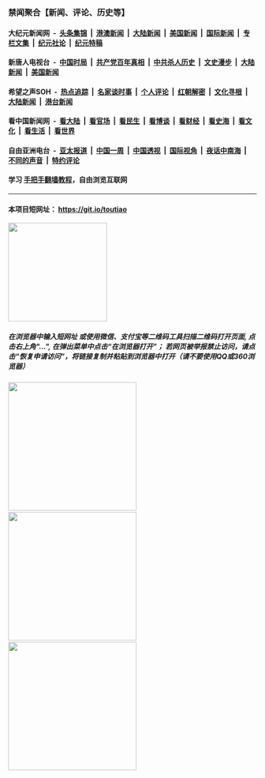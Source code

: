 ### 禁闻聚合【新闻、评论、历史等】

#### 大纪元新闻网 &nbsp;-&nbsp; [头条集锦](indexes/E头条集锦.md?t=02082111) &nbsp;|&nbsp; [港澳新闻](indexes/E港澳新闻.md?t=02082111)  &nbsp;|&nbsp; [大陆新闻](indexes/E大陆新闻.md?t=02082111) &nbsp;|&nbsp; [美国新闻](indexes/E美国新闻.md?t=02082111) &nbsp;|&nbsp; [国际新闻](indexes/E国际新闻.md?t=02082111) &nbsp;|&nbsp; [专栏文集](indexes/E专栏文集.md?t=02082111) &nbsp;|&nbsp; [纪元社论](indexes/E纪元社论.md?t=02082111) &nbsp;|&nbsp; [纪元特稿](indexes/E纪元特稿.md?t=02082111) 

#### 新唐人电视台 &nbsp;-&nbsp; [中国时局](indexes/N中国时局.md?t=02082111) &nbsp;|&nbsp; [共产党百年真相](indexes/N共产党百年真相.md?t=02082111) &nbsp;|&nbsp; [中共杀人历史](indexes/N中共杀人历史.md?t=02082111) &nbsp;|&nbsp; [文史漫步](indexes/N文史漫步.md?t=02082111) &nbsp;|&nbsp; [大陆新闻](indexes/N大陆新闻.md?t=02082111) &nbsp;|&nbsp; [美国新闻](indexes/N美国新闻.md?t=02082111)

#### 希望之声SOH &nbsp;-&nbsp; [热点追踪](indexes/H热点追踪.md?t=02082111) &nbsp;|&nbsp; [名家谈时事](indexes/H名家谈时事.md?t=02082111) &nbsp;|&nbsp; [个人评论](indexes/H个人评论.md?t=02082111)  &nbsp;|&nbsp; [红朝解密](indexes/H红朝解密.md?t=02082111) &nbsp;|&nbsp; [文化寻根](indexes/H文化寻根.md?t=02082111) &nbsp;|&nbsp; [大陆新闻](indexes/H大陆新闻.md?t=02082111) &nbsp;|&nbsp; [港台新闻](indexes/H港台新闻.md?t=02082111)

#### 看中国新闻网 &nbsp;-&nbsp; [看大陆](indexes/S看大陆.md?t=02082111) &nbsp;|&nbsp; [看官场](indexes/S看官场.md?t=02082111) &nbsp;|&nbsp; [看民生](indexes/S看民生.md?t=02082111)  &nbsp;|&nbsp; [看博谈](indexes/S看博谈.md?t=02082111) &nbsp;|&nbsp; [看财经](indexes/S看财经.md?t=02082111) &nbsp;|&nbsp; [看史海](indexes/S看史海.md?t=02082111) &nbsp;|&nbsp; [看文化](indexes/S看文化.md?t=02082111) &nbsp;|&nbsp; [看生活](indexes/S看生活.md?t=02082111) &nbsp;|&nbsp; [看世界](indexes/S看世界.md?t=02082111)

#### 自由亚洲电台 &nbsp;-&nbsp; [亚太报道](indexes/R亚太报道.md?t=02082111) &nbsp;|&nbsp; [中国一周](indexes/R中国一周.md?t=02082111) &nbsp;|&nbsp; [中国透视](indexes/R中国透视.md?t=02082111)  &nbsp;|&nbsp; [国际视角](indexes/R国际视角.md?t=02082111) &nbsp;|&nbsp; [夜话中南海](indexes/R夜话中南海.md?t=02082111) &nbsp;|&nbsp; [不同的声音](indexes/R不同的声音.md?t=02082111) &nbsp;|&nbsp; [特约评论](indexes/R特约评论.md?t=02082111)

#### 学习 [手把手翻墙教程](https://github.com/gfw-breaker/guides/wiki)，自由浏览互联网

----

#### 本项目短网址： https://git.io/toutiao
<img src="https://raw.githubusercontent.com/gfw-breaker/banned-news/master/scripts/img/qr.png" width="200px"/>  

##### 在浏览器中输入短网址 或使用微信、支付宝等二维码工具扫描二维码打开页面, 点击右上角"...", 在弹出菜单中点击“在浏览器打开”； 若网页被举报禁止访问，请点击“恢复申请访问”，将链接复制并粘贴到浏览器中打开（请不要使用QQ或360浏览器）

<img src="https://raw.githubusercontent.com/gfw-breaker/banned-news/master/scripts/img/1.png" width="260px"/> &nbsp; <img src="https://raw.githubusercontent.com/gfw-breaker/banned-news/master/scripts/img/2.png" width="260px"/> &nbsp; <img src="https://raw.githubusercontent.com/gfw-breaker/banned-news/master/scripts/img/3.png" width="260px"/>
